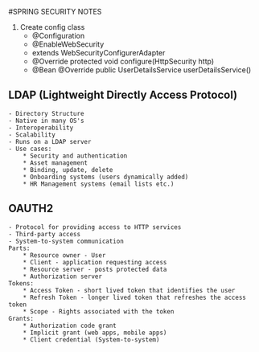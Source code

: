 #SPRING SECURITY NOTES

1. Create config class
    - @Configuration
    - @EnableWebSecurity
    - extends WebSecurityConfigurerAdapter
    - @Override protected void configure(HttpSecurity http)
    - @Bean @Override public UserDetailsService userDetailsService()

## LDAP (Lightweight Directly Access Protocol)
    - Directory Structure
    - Native in many OS's
    - Interoperability
    - Scalability
    - Runs on a LDAP server
    - Use cases:
        * Security and authentication
        * Asset management
        * Binding, update, delete
        * Onboarding systems (users dynamically added)
        * HR Management systems (email lists etc.)
    
## OAUTH2
    - Protocol for providing access to HTTP services
    - Third-party access
    - System-to-system communication
    Parts:
        * Resource owner - User
        * Client - application requesting access
        * Resource server - posts protected data
        * Authorization server
    Tokens:
        * Access Token - short lived token that identifies the user
        * Refresh Token - longer lived token that refreshes the access token
        * Scope - Rights associated with the token
    Grants:
        * Authorization code grant
        * Implicit grant (web apps, mobile apps)
        * Client credential (System-to-system)
        